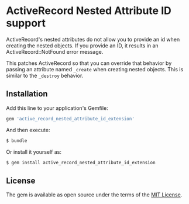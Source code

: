 # ActiveRecord Nested Attribute ID support

ActiveRecord's nested attributes do not allow you to provide an id when creating
the nested objects. If you provide an ID, it results in an ActiveRecord::NotFound
error message.

This patches ActiveRecord so that you can override that behavior by passing an
attribute named `_create` when creating nested objects. This is similar to the
`_destroy` behavior.

## Installation
Add this line to your application's Gemfile:

```ruby
gem 'active_record_nested_attribute_id_extension'
```

And then execute:
```bash
$ bundle
```

Or install it yourself as:
```bash
$ gem install active_record_nested_attribute_id_extension
```

## License
The gem is available as open source under the terms of the [MIT License](https://opensource.org/licenses/MIT).
